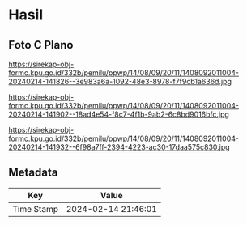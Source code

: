 # Hasil

## Foto C Plano

https://sirekap-obj-formc.kpu.go.id/332b/pemilu/ppwp/14/08/09/20/11/1408092011004-20240214-141826--3e983a6a-1092-48e3-8978-f7f9cb1a636d.jpg

https://sirekap-obj-formc.kpu.go.id/332b/pemilu/ppwp/14/08/09/20/11/1408092011004-20240214-141902--18ad4e54-f8c7-4f1b-9ab2-6c8bd9016bfc.jpg

https://sirekap-obj-formc.kpu.go.id/332b/pemilu/ppwp/14/08/09/20/11/1408092011004-20240214-141932--6f98a7ff-2394-4223-ac30-17daa575c830.jpg


## Metadata

| Key        | Value               |
| ---------- | ------------------- |
| Time Stamp | 2024-02-14 21:46:01 |



